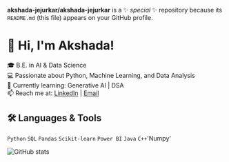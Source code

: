 
**akshada-jejurkar/akshada-jejurkar** is a ✨ _special_ ✨ repository because its `README.md` (this file) appears on your GitHub profile.
# 👋 Hi, I'm Akshada!

🎓 B.E. in AI & Data Science  
💻 Passionate about Python, Machine Learning, and Data Analysis  
🌱 Currently learning: Generative AI | DSA  
📫 Reach me at: [LinkedIn](https://linkedin.com/akshada-jejurkar) | [Email](akshadajejurkar7@email.com)


## 🛠️ Languages & Tools
`Python` `SQL` `Pandas` `Scikit-learn` `Power BI` `Java` `C++`'Numpy'

![GitHub stats](https://github-readme-stats.vercel.app/api?username=akshada123&show_icons=true&theme=radical)
